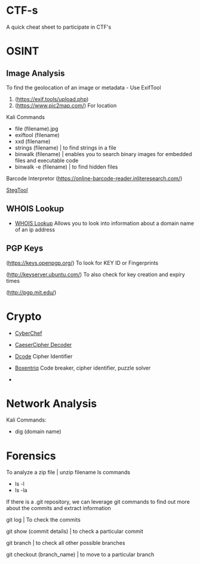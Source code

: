 # CTF-s

A quick cheat sheet to participate in CTF's 

# OSINT

## Image Analysis

To find the geolocation of an image or metadata - Use ExifTool
1. (https://exif.tools/upload.php)
2. (https://www.pic2map.com/) For location

Kali Commands
- file (filename).jpg
- exiftool (filename)
- xxd (filename)
- strings (filename) | to find strings in a file
- binwalk (filename) | enables you to search binary images for embedded files and executable code
- binwalk -e (filename) | to find hidden files

Barcode Interpretor (https://online-barcode-reader.inliteresearch.com/)

[StegTool](https://georgeom.net/StegOnline/checklist)


## WHOIS Lookup 

- [WHOIS Lookup](https://www.whois.com/whois/)
  Allows you to look into information about a domain name of an ip address

## PGP Keys

(https://keys.openpgp.org/) To look for KEY ID or Fingerprints


(http://keyserver.ubuntu.com/) To also check for key creation and expiry times


(http://pgp.mit.edu/)

# Crypto 

- [CyberChef](https://gchq.github.io/CyberChef/)

- [CaeserCipher Decoder](https://cryptii.com/pipes/caesar-cipher-decoder)

- [Dcode](https://www.dcode.fr/tools-list) Cipher Identifier

- [Boxentriq](https://www.boxentriq.com/)  Code breaker, cipher identifier, puzzle solver

- 

# Network Analysis

Kali Commands:
- dig (domain name)


# Forensics

To analyze a zip file  | unzip filename
ls commands 
- ls -l
- ls -la 

If there is a .git repository, we can leverage git commands to find out more about the commits and extract information


git log | To check the commits 


git show (commit details) | to check a particular commit

git branch | to check all other possible branches 

git checkout (branch_name) | to move to a particular branch 
